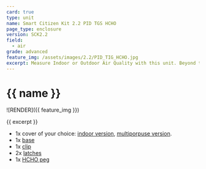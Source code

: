 ```yaml
---
card: true
type: unit
name: Smart Citizen Kit 2.2 PID TGS HCHO
page_type: enclosure
version: SCK2.2
field:
  - air
grade: advanced
feature_img: /assets/images/2.2/PID_TIG_HCHO.jpg
excerpt: Measure Indoor or Outdoor Air Quality with this unit. Beyond the metrics from the kit, it can measure CO2 with a very reliable CO2 sensor!
---
```


# {{ name }}

![RENDER]({{ feature_img }})

{{ excerpt }}

- 1x cover of your choice: [indoor version](components/cover_indoor.stl), [multiporpuse version](components/cover_multipurpose.stl).
- 1x [base](components/base.stl)
- 1x [clip](components/clip-sck2.X-sen5X.stl)
- 2x [latches](components/latch-hinge-frog-box.stl)
- 1x [HCHO peg](components/hcho_peg.stl)